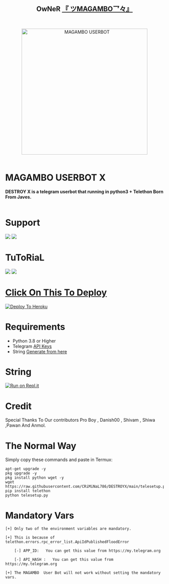 <h2 align="center"><b>OwNeR <a href="https://telegram.dog/MR_MAGAMBO">『 ツMAGAMBO乛々』</a></b></h2>
<br>
<p align="center">
   <a href="https://github.com/BHAGWANUSERBOT/MAGAMBOUSER"><img src="https://telegra.ph/file/ccde1561d28ae97526f6c.jpg" alt="MAGAMBO USERBOT" width=400px></a>
   <br>
   <br>
</p>
<h1>MAGAMBO USERBOT X</h1>
<b>DESTROY X is a telegram userbot that running in python3 + Telethon Born From Javes.</b>
<br>
<br>






# Support

<a href="https://t.me/MAGAMBOUSERBOT"><img src="https://img.shields.io/badge/Join-Support%20Channel-red.svg?style=for-the-badge&logo=Telegram"></a>
<a href="https://t.me/MAGAMBO_SUPPORT"><img src="https://img.shields.io/badge/Join-Support%20Group-blue.svg?style=for-the-badge&logo=Telegram"></a>



# TuToRiaL

<a href="http://youtube.com/watch?v="><img src="https://img.shields.io/badge/How%20To%20Deploy-blue.svg?logo=Youtube"></a>
<a href="http://youtube.com/watch?v="><img src="https://img.shields.io/youtube/views/aWnWbFGXp5U?style=social">



# Click On This To Deploy

[![Deploy To Heroku](https://www.herokucdn.com/deploy/button.svg)](https://heroku.com/deploy?template=https://github.com/BHAGWANUSERBOT/MAGAMBOUSERBOT)

# Requirements 
* Python 3.8 or Higher
* Telegram [API Keys](https://my.telegram.org/apps)
* String [Generate from here](https://repl.it/@Javes786/Javes-20-String-session#main.py)


# String

[![Run on Repl.it](https://repl.it/badge/github/STARKGANG/friday)](https://replit.com/@Javes786/DesTRoYx#main.py)


# Credit
Special Thanks To Our contributors Pro Boy , Danish00 , Shivam , Shiwa ,Pawan And Anmol.



# The Normal Way

Simply copy these commands and paste in Termux:
```apt-get update
apt-get upgrade -y
pkg upgrade -y
pkg install python wget -y
wget https://raw.githubusercontent.com/CRiMiNaL786/DESTROYX/main/telesetup.py
pip install telethon
python telesetup.py
```



# Mandatory Vars
```
[+] Only two of the environment variables are mandatory.

[+] This is because of telethon.errors.rpc_error_list.ApiIdPublishedFloodError

    [-] APP_ID:   You can get this value from https://my.telegram.org
    
    [-] API_HASH :   You can get this value from https://my.telegram.org
    
[+] The MAGAMBO  User Bot will not work without setting the mandatory vars.
```















